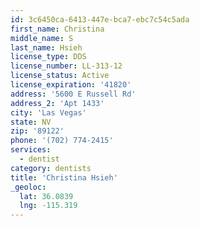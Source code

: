 ```yaml
---
id: 3c6450ca-6413-447e-bca7-ebc7c54c5ada
first_name: Christina
middle_name: S
last_name: Hsieh
license_type: DDS
license_number: LL-313-12
license_status: Active
license_expiration: '41820'
address: '5600 E Russell Rd'
address_2: 'Apt 1433'
city: 'Las Vegas'
state: NV
zip: '89122'
phone: '(702) 774-2415'
services:
  - dentist
category: dentists
title: 'Christina Hsieh'
_geoloc:
  lat: 36.0839
  lng: -115.319
---
```

